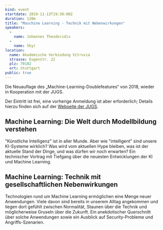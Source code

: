 ```yaml
---
kind: event
startdate: 2019-11-13T19:30:00Z
duration: 120m
title: "Maschine Learning - Technik mit Nebenwirkungen"
speakers:
  -
    name: Johannes Theodoridis
  -
    name: Skyr
location:
  name: Akademische Verbindung Vitruvia
  strasse: Eugenstr. 22
  plz: 70182
  ort: Stuttgart
public: true
---
```

Die Neuauflage des „Machine-Learning-Doublefeatures“ von 2018, wieder
in Kooperation mit der JUGS.

Der Eintritt ist frei, eine vorherige Anmeldung ist aber erforderlich;
Details hierzu finden sich auf der [Webseite der JUGS](https://www.jugs.org/va2019/11-13.html).

## Machine Learning: Die Welt durch Modellbildung verstehen

"Künstliche Intelligenz" ist in aller Munde. Aber wie "intelligent" sind unsere KI-Systeme wirklich? Was wird vom aktuellen Hype bleiben, was ist der aktuelle Stand der Dinge, und was dürfen wir noch erwarten? Ein technischer Vortrag mit Tiefgang über die neuesten Entwicklungen der KI und Machine Learning.

## Machine Learning: Technik mit gesellschaftlichen Nebenwirkungen

Technologien rund um Machine Learning ermöglichen eine Menge neuer Anwendungen. Viele davon sind bereits in unserem Alltag angekommen und liegen dort gefühlt zwischen Normalität, Staunen über die Technik und möglicherweise Gruseln über die Zukunft.
Ein anekdotischer Querschnitt über solche Anwendungen sowie ein Ausblick auf Security-Probleme und Angriffs-Szenarien.
